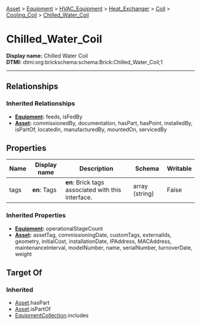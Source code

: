 [Asset](../../../../../Asset.md) > [Equipment](../../../../Equipment.md) > [HVAC_Equipment](../../../HVAC_Equipment.md) > [Heat_Exchanger](../../Heat_Exchanger.md) > [Coil](../Coil.md) > [Cooling_Coil](Cooling_Coil.md) > [Chilled_Water_Coil](#)
# Chilled_Water_Coil

**Display name:** Chilled Water Coil<br />
**DTMI:** dtmi:org:brickschema:schema:Brick:Chilled_Water_Coil;1

---
## Relationships
### Inherited Relationships
* **[Equipment](../../../../Equipment.md):** feeds, isFedBy
* **[Asset](../../../../../Asset.md):** commissionedBy, documentation, hasPart, hasPoint, installedBy, isPartOf, locatedIn, manufacturedBy, mountedOn, servicedBy
## Properties
|Name|Display name|Description|Schema|Writable|
|-|-|-|-|-|
|tags|**en**: Tags|**en**: Brick tags associated with this interface.|array (string)|False|
### Inherited Properties
* **[Equipment](../../../../Equipment.md):** operationalStageCount
* **[Asset](../../../../../Asset.md):** assetTag, commissioningDate, customTags, externalIds, geometry, initialCost, installationDate, IPAddress, MACAddress, maintenanceInterval, modelNumber, name, serialNumber, turnoverDate, weight
## Target Of
### Inherited
* [Asset](../../../../../Asset.md).hasPart
* [Asset](../../../../../Asset.md).isPartOf
* [EquipmentCollection](../../../../../../Collection/AssetCollection/EquipmentCollection/EquipmentCollection.md).includes
